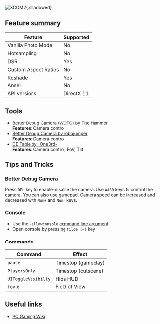 ![XCOM2](Images\xcom2_header.png "Shot by Philos"){.shadowed}

## Feature summary

Feature | Supported
--|--
Vanilla Photo Mode | No
Hotsampling | No
DSR | Yes
Custom Aspect Ratios | No
Reshade | Yes
Ansel | No
API versions | DirectX 11

## Tools

* [Better Debug Camera (WOTC) by The Hammer](https://steamcommunity.com/sharedfiles/filedetails/?id=1256502654)  
**Features**: Camera control
* [Better Debug Camera by robojumper](https://steamcommunity.com/sharedfiles/filedetails/?id=803411007)  
**Features**: Camera control
* [CE Table by -One3rd-](https://framedsc.github.io/CheatTables/Archive/XCom2_AOB_to_FOV_v4.CT)  
**Features**: Camera control, FoV, Tilt

## Tips and Tricks  

### Better Debug Camera 

Press `DEL` key to enable-disable the camera. 
Use `WASD` keys to control the camera. You can also use gamepad.
Camera speed can be increased and decreased with `Num+` and `Num-` keys. 

### Console  

* Use the `-allowconsole` [command line argument](https://www.pcgamingwiki.com/wiki/Glossary:Command_line_arguments#Steam)
* Open console by pressing `tilde (~)` key

### Commands  

Command | Effect
--|--
`pause` | Timestop (gameplay)
`PlayersOnly` | Timestop (cutscene)
`UIToggleVisibilty` | Hide HUD
`fov` *x* | Field of View

## Useful links

* [PC Gaming Wiki](https://www.pcgamingwiki.com/wiki/XCOM_2)
